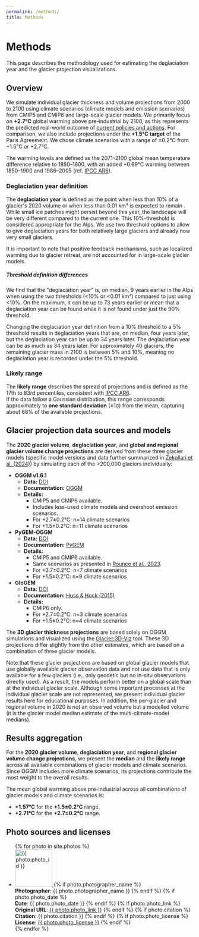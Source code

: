 ```yaml
---
permalink: /methods/
title: Methods
---
```

# Methods

This page describes the methodology used for estimating the deglaciation year and the glacier projection visualizations.

## Overview

We simulate individual glacier thickness and volume projections from 2000 to 2100 using climate scenarios (climate models and emission scenarios) from CMIP5 and CMIP6 and large-scale glacier models. We primarily focus on **+2.7°C** global warming above pre-industrial by 2100, as this represents the predicted real-world outcome of [current policies and actions](https://climateactiontracker.org/global/cat-thermometer/). For comparison, we also include projections under the **+1.5°C target** of the Paris Agreement. We chose climate scenarios with a range of ±0.2°C from +1.5°C or +2.7°C. 

The warming levels are defined as the 2071–2100 global mean temperature difference relative to 1850–1900, with an added +0.69°C warming between 1850–1900 and 1986–2005 (ref. [IPCC AR6](https://www.ipcc.ch/report/ar6/wg1/)).  


### Deglaciation year definition

The **deglaciation year** is defined as the point when less than 10% of a glacier's 2020 volume or when less than 0.01 km³ is expected to remain . While small ice patches might persist beyond this year, the landscape will be very different compared to the current one. This 10%-threshold is considered appropriate for the Alps. We use two threshold options to allow to give deglaciation years for both relatively large glaciers and already now very small glaciers.

It is important to note that positive feedback mechanisms, such as localized warming due to glacier retreat, are not accounted for in large-scale glacier models.   

##### Threshold definition differences
We find that the "deglaciation year" is, on median, 9 years earlier in the Alps when using the two thresholds (<10% or <0.01 km³) compared to just using <10%. On the maximum, it can be up to 73 years earlier or mean that a deglaciation year can be found while it is not found under just the 90% threshold. 

Changing the deglaciation year definition from a 10% threshold to a 5% threshold results in deglaciation years that are, on median, four years later, but the deglaciation year can be up to 34 years later. The deglaciation year can be as much as 34 years later. For approximately 40 glaciers, the remaining glacier mass in 2100 is between 5% and 10%, meaning no deglaciation year is recorded under the 5% threshold.  

### Likely range

The **likely range** describes the spread of projections and is defined as the 17th to 83rd percentiles, consistent with [IPCC AR6](https://www.ipcc.ch/report/ar6/wg1/).  
If the data follow a Gaussian distribution, this range corresponds approximately to **one standard deviation** (±1σ) from the mean, capturing about 68% of the available projections.

## Glacier projection data sources and models

The **2020 glacier volume**, **deglaciation year**, and **global and regional glacier volume change projections** are derived from these three glacier models (specific model versions and data further summarized in [Zekollari et al. (2024)](https://doi.org/10.5194/tc-18-5045-2024)) by simulating each of the >200,000 glaciers individually:
- **OGGM v1.6.1**  
  - **Data:** [DOI](https://doi.org/10.5281/zenodo.8286064)  
  - **Documentation:** [OGGM](https://oggm.org/)  
  - **Details:**  
    - CMIP5 and CMIP6 available.  
    - Includes less-used climate models and overshoot emission scenarios.  
    - For +2.7±0.2°C: n=14 climate scenarios 
    - For +1.5±0.2°C: n=11 climate scenarios 
- **PyGEM-OGGM**  
  - **Data:** [DOI](https://doi.org/10.5067/P8BN9VO9N5C7)  
  - **Documentation:** [PyGEM](https://pygem.readthedocs.io/en/latest/introduction.html)  
  - **Details:**  
    - CMIP5 and CMIP6 available.  
    - Same scenarios as presented in [Rounce et al., 2023](https://doi.org/10.1126/science.abo1324).  
    - For +2.7±0.2°C: n=7 climate scenarios  
    - For +1.5±0.2°C: n=9 climate scenarios 
- **GloGEM**  
  - **Data:** [DOI](https://doi.org/10.5281/zenodo.10908277)  
  - **Documentation:** [Huss & Hock (2015)](https://doi.org/10.3389/feart.2015.00054)  
  - **Details:**  
    - CMIP6 only.  
    - For +2.7±0.2°C: n=3 climate scenarios  
    - For +1.5±0.2°C: n=4 climate scenarios 

The **3D glacier thickness projections** are based solely on OGGM simulations and visualized using the [Glacier:3D-Viz](https://glacier3dviz.oggm.org/tutorials/welcome.html) tool. These 3D projections differ slightly from the other estimates, which are based on a combination of three glacier models.  

Note that these glacier projections are based on global glacier models that use globally available glacier observation data and not use data that is only available for a few glaciers (i.e., only geodetic but no in-situ observations directly used). As a result, the models perform better on a global scale than at the individual glacier scale. Although some important processes at the individual glacier scale are not represented, we present individual glacier results here for educational purposes. In addition, the per-glacier and regional volume in 2020 is not an observed volume but a modelled volume (it is the glacier model median estimate of the multi-climate-model medians). 

## Results aggregation

For the **2020 glacier volume**, **deglaciation year**, and **regional glacier volume change projections**, we present the **median** and the **likely range** across all available combinations of glacier models and climate scenarios. Since OGGM includes more climate scenarios, its projections contribute the most weight to the overall results.  

The mean global warming above pre-industrial across all combinations of glacier models and climate scenarios is:  
- **+1.57°C** for the **+1.5±0.2°C** range.  
- **+2.71°C** for the **+2.7±0.2°C** range.  


## Photo sources and licenses
<ul>
  {% for photo in site.photos %}
    <li id="{{ photo.photo_id }}">
      <a href="{{ site.baseurl }}{{ photo.filename }}">
        <img src="{{ site.baseurl }}{{ photo.filename }}" alt="{{ photo.photo_id }}" style="width: 100px; height: auto;">
      </a>
      {% if photo.photographer_name %}
        <br><b>Photographer</b>: {{ photo.photographer_name }}
      {% endif %}
      {% if photo.photo_date %}
        <br><b>Date</b>: {{ photo.photo_date }}
      {% endif %}
      {% if photo.photo_link %}
        <br><b>Original URL</b>: <a href="{{ photo.photo_link }}">{{ photo.photo_link }}</a>
      {% endif %}
      {% if photo.citation %}
        <br><b>Citation</b>: {{ photo.citation }}
      {% endif %}
      {% if photo.photo_license %}
        <br><b>License</b>: <a href="{{ photo.photo_license_url }}">{{ photo.photo_license }}</a>
      {% endif %}
    </li>
  {% endfor %}
 </ul>
